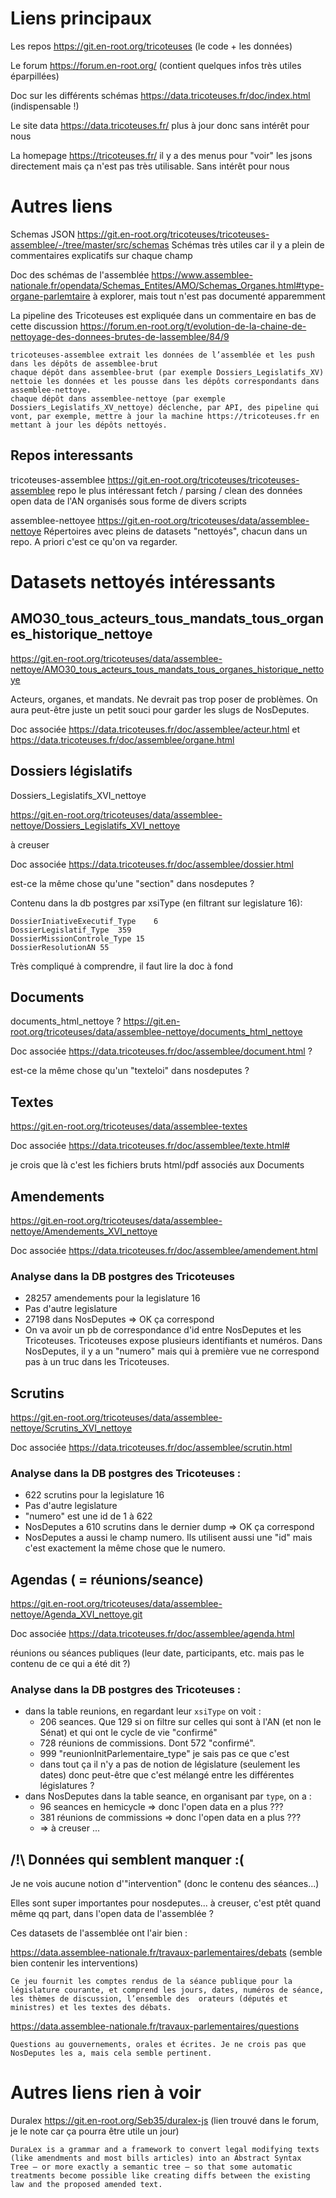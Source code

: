 # Liens principaux

Les repos https://git.en-root.org/tricoteuses (le code + les données)

Le forum https://forum.en-root.org/ (contient quelques infos très utiles éparpillées)

Doc sur les différents schémas https://data.tricoteuses.fr/doc/index.html (indispensable !)

Le site data https://data.tricoteuses.fr/ plus à jour donc sans intérêt pour nous

La homepage https://tricoteuses.fr/ il y a des menus pour "voir" les jsons directement mais ça n'est pas très utilisable. Sans intérêt pour nous

# Autres liens

Schemas JSON
https://git.en-root.org/tricoteuses/tricoteuses-assemblee/-/tree/master/src/schemas
Schémas très utiles car il y a plein de commentaires explicatifs sur chaque champ

Doc des schémas de l'assemblée
https://www.assemblee-nationale.fr/opendata/Schemas_Entites/AMO/Schemas_Organes.html#type-organe-parlemtaire
à explorer, mais tout n'est pas documenté apparemment

La pipeline des Tricoteuses est expliquée dans un commentaire en bas de cette discussion
https://forum.en-root.org/t/evolution-de-la-chaine-de-nettoyage-des-donnees-brutes-de-lassemblee/84/9

    tricoteuses-assemblee extrait les données de l’assemblée et les push dans les dépôts de assemblee-brut
    chaque dépôt dans assemblee-brut (par exemple Dossiers_Legislatifs_XV) nettoie les données et les pousse dans les dépôts correspondants dans assemblee-nettoye.
    chaque dépôt dans assemblee-nettoye (par exemple Dossiers_Legislatifs_XV_nettoye) déclenche, par API, des pipeline qui vont, par exemple, mettre à jour la machine https://tricoteuses.fr en mettant à jour les dépôts nettoyés.

## Repos interessants

tricoteuses-assemblee
https://git.en-root.org/tricoteuses/tricoteuses-assemblee
repo le plus intéressant
fetch / parsing / clean des données open data de l'AN
organisés sous forme de divers scripts

assemblee-nettoyee
https://git.en-root.org/tricoteuses/data/assemblee-nettoye
Répertoires avec pleins de datasets "nettoyés", chacun dans un repo. A priori c'est ce qu'on va regarder.

# Datasets nettoyés intéressants

## AMO30_tous_acteurs_tous_mandats_tous_organes_historique_nettoye

https://git.en-root.org/tricoteuses/data/assemblee-nettoye/AMO30_tous_acteurs_tous_mandats_tous_organes_historique_nettoye

Acteurs, organes, et mandats. Ne devrait pas trop poser de problèmes. On aura peut-être juste un petit souci pour garder les slugs de NosDeputes.

Doc associée https://data.tricoteuses.fr/doc/assemblee/acteur.html
et https://data.tricoteuses.fr/doc/assemblee/organe.html

## Dossiers législatifs

Dossiers_Legislatifs_XVI_nettoye

https://git.en-root.org/tricoteuses/data/assemblee-nettoye/Dossiers_Legislatifs_XVI_nettoye

à creuser

Doc associée https://data.tricoteuses.fr/doc/assemblee/dossier.html

est-ce la même chose qu'une "section" dans nosdeputes ?

Contenu dans la db postgres par xsiType (en filtrant sur legislature 16):

    DossierIniativeExecutif_Type	6
    DossierLegislatif_Type	359
    DossierMissionControle_Type	15
    DossierResolutionAN	55

Très compliqué à comprendre, il faut lire la doc à fond

## Documents

documents_html_nettoye ?
https://git.en-root.org/tricoteuses/data/assemblee-nettoye/documents_html_nettoye

Doc associée https://data.tricoteuses.fr/doc/assemblee/document.html ?

est-ce la même chose qu'un "texteloi" dans nosdeputes ?

## Textes

https://git.en-root.org/tricoteuses/data/assemblee-textes

Doc associée https://data.tricoteuses.fr/doc/assemblee/texte.html#

je crois que là c'est les fichiers bruts html/pdf associés aux Documents

## Amendements

https://git.en-root.org/tricoteuses/data/assemblee-nettoye/Amendements_XVI_nettoye

Doc associée https://data.tricoteuses.fr/doc/assemblee/amendement.html

### Analyse dans la DB postgres des Tricoteuses

- 28257 amendements pour la legislature 16
- Pas d'autre legislature
- 27198 dans NosDeputes => OK ça correspond
- On va avoir un pb de correspondance d'id entre NosDeputes et les Tricoteuses. Tricoteuses expose plusieurs identifiants et numéros. Dans NosDeputes, il y a un "numero" mais qui à première vue ne correspond pas à un truc dans les Tricoteuses.

## Scrutins

https://git.en-root.org/tricoteuses/data/assemblee-nettoye/Scrutins_XVI_nettoye

Doc associée https://data.tricoteuses.fr/doc/assemblee/scrutin.html

### Analyse dans la DB postgres des Tricoteuses :

- 622 scrutins pour la legislature 16
- Pas d'autre legislature
- "numero" est une id de 1 à 622
- NosDeputes a 610 scrutins dans le dernier dump => OK ça correspond
- NosDeputes a aussi le champ numero. Ils utilisent aussi une "id" mais c'est exactement la même chose que le numero.

## Agendas ( = réunions/seance)

https://git.en-root.org/tricoteuses/data/assemblee-nettoye/Agenda_XVI_nettoye.git

Doc associée https://data.tricoteuses.fr/doc/assemblee/agenda.html

réunions ou séances publiques
(leur date, participants, etc. mais pas le contenu de ce qui a été dit ?)

### Analyse dans la DB postgres des Tricoteuses :

- dans la table reunions, en regardant leur `xsiType` on voit :
  - 206 seances. Que 129 si on filtre sur celles qui sont à l'AN (et non le Sénat) et qui ont le cycle de vie "confirmé"
  - 728 réunions de commissions. Dont 572 "confirmé".
  - 999 "reunionInitParlementaire_type" je sais pas ce que c'est
  - dans tout ça il n'y a pas de notion de législature (seulement les dates) donc peut-être que c'est mélangé entre les différentes législatures ?
- dans NosDeputes dans la table seance, en organisant par `type`, on a :
  - 96 seances en hemicycle => donc l'open data en a plus ???
  - 381 réunions de commissions => donc l'open data en a plus ???
  - => à creuser ...

## /!\ Données qui semblent manquer :(

Je ne vois aucune notion d'"intervention" (donc le contenu des séances...)

Elles sont super importantes pour nosdeputes... à creuser, c'est ptêt quand même qq part, dans l'open data de l'assemblée ?

Ces datasets de l'assemblée ont l'air bien :

https://data.assemblee-nationale.fr/travaux-parlementaires/debats
(semble bien contenir les interventions)

    Ce jeu fournit les comptes rendus de la séance publique pour la législature courante, et comprend les jours, dates, numéros de séance, les thèmes de discussion, l’ensemble des  orateurs (députés et ministres) et les textes des débats. 

https://data.assemblee-nationale.fr/travaux-parlementaires/questions

    Questions au gouvernements, orales et écrites. Je ne crois pas que NosDeputes les a, mais cela semble pertinent.

# Autres liens rien à voir

Duralex
https://git.en-root.org/Seb35/duralex-js
(lien trouvé dans le forum, je le note car ça pourra être utile un jour)

    DuraLex is a grammar and a framework to convert legal modifying texts (like amendments and most bills articles) into an Abstract Syntax Tree – or more exactly a semantic tree – so that some automatic treatments become possible like creating diffs between the existing law and the proposed amended text.
